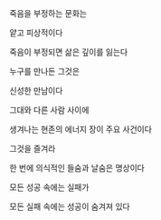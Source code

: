 죽음을 부정하는 문화는

얕고 피상적이다

죽음이 부정되면 삶은 깊이를 잃는다

누구를 만나든 그것은

신성한 만남이다

그대와 다른 사람 사이에

생겨나는 현존의 에너지 장이 주요 사건이다

그것을 즐겨라

한 번에 의식적인 들숨과 날숨은 명상이다

모든 성공 속에는 실패가

모든 실패 속에는 성공이 숨겨져 있다

